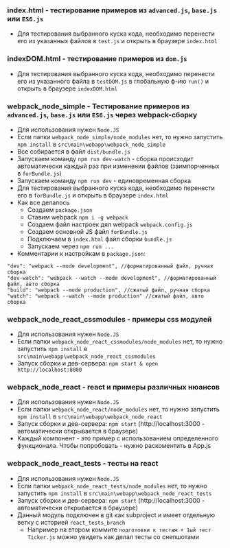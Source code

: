 ### index.html - тестирование примеров из ```advanced.js```, ```base.js``` или ```ES6.js```
+ Для тестирования выбранного куска кода,
необходимо перенести его из указанных файлов
в ```test.js```
и открыть в браузере ```index.html```

### indexDOM.html - тестирование примеров из ```dom.js```
+ Для тестирования выбранного куска кода, 
необходимо перенести его из указанного файла
в ```testDOM.js``` в глобальную ф-ию ```run()```
и открыть в браузере ```indexDOM.html```

### webpack_node_simple - Тестирование примеров из ```advanced.js```, ```base.js``` или ```ES6.js``` через webpack-сборку
+ Для использования нужен ```Node.JS```
+ Если папки ```webpack_node_simple/node_modules``` нет, то нужно запустить ```npm install``` в ```src\main\webapp\webpack_node_simple```
+ Все собирается в файл ```dist/bundle.js```
+ Запускаем команду ```npm run dev-watch``` - сборка происходит автоматически каждый раз при изменении файлов (заимпорченных в ```forBundle.js```)
+ Запускаем команду ```npm run dev``` - единовременная сборка
+ Для тестирования выбранного куска кода, необходимо перенести его  в ```forBundle.js``` и открыть в браузере ```index.html```
+ Как все делалось 
    + Создаем ```package.json```
    + Ставим webpack ```npm i -g webpack```
    + Создаем файл настроек дял webpack ```webpack.config.js```
    + Создаем основной JS файл ```forBundle.js```
    + Подключаем в ```index.html``` файл сборки ```bundle.js```
    + Запускаем через ```npm run ...```
+ Комментарии к настройкам в ```package.json```:
```    
"dev": "webpack --mode development", //форматированный файл, ручная сборка
"dev-watch": "webpack --watch --mode development", //форматированный файл, авто сборка
"build": "webpack --mode production", //сжатый файл, ручная сборка
"watch": "webpack --watch --mode production" //сжатый файл, авто сборка
```

### webpack_node_react_cssmodules - примеры css модулей
+ Для использования нужен ```Node.JS```
+ Если папки ```webpack_node_react_cssmodules/node_modules``` нет, то нужно запустить ```npm install``` в ```src\main\webapp\webpack_node_react_cssmodules```
+ Запуск сборки и дев-сервера: ```npm start & open http://localhost:8080```


### webpack_node_react - react и примеры различных нюансов
+ Для использования нужен ```Node.JS```
+ Если папки ```webpack_node_react/node_modules``` нет, то нужно запустить ```npm install``` в ```src\main\webapp\webpack_node_react```
+ Запуск сборки и дев-сервера: ```npm start``` (http://localhost:3000 - автоматически открывается в браузере)
+ Каждый компонент - это пример с использованием определенного функционала. Чтобы попробовать - нужно раскоментить в App.js


### webpack_node_react_tests - тесты на react
+ Для использования нужен ```Node.JS```
+ Если папки ```webpack_node_react_tests/node_modules``` нет, то нужно запустить ```npm install``` в ```src\main\webapp\webpack_node_react_tests```
+ Запуск сборки и дев-сервера: ```npm start``` (http://localhost:3000 - автоматически открывается в браузере)
+ Данный модуль подключен в git как subproject и имеет отдельную ветку с историей ```react_tests_branch```
    + Например на втором коммите ```подготовки к тестам + 1ый тест Ticker.js``` можно увидеть как делал тесты со снепшотами